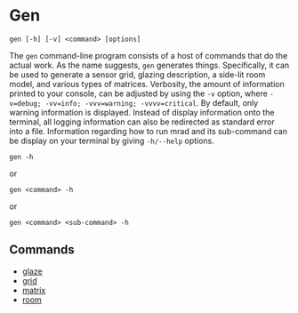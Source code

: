 # Gen
```
gen [-h] [-v] <command> [options]
```
The `gen` command-line program consists of a host of commands that do the actual work.
As the name suggests, `gen` generates things. Specifically, it can be
used to generate a sensor grid, glazing description, a side-lit room model, and various
types of matrices. Verbosity, the amount of information printed to your console, 
can be adjusted by using the `-v` option, where `-v=debug; -vv=info; -vvv=warning; -vvvv=critical`. 
By default, only warning information is displayed. Instead 
of display information onto the terminal, all logging information 
can also be redirected as standard error into a file.  Information regarding how to run mrad and its sub-command can be display on your terminal by giving `-h/--help` options.

```
gen -h
```
or
```
gen <command> -h
```
or
```
gen <command> <sub-command> -h
```


## Commands
- [glaze](glaze.md)
- [grid](grid.md)
- [matrix](matrix.md)
- [room](room.md)
